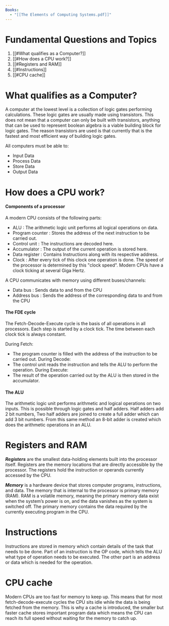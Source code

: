 ```yaml
---
Books:
  - "[[The Elements of Computing Systems.pdf]]"
---
```


# **Fundamental Questions and Topics**

1. [[#What qualifies as a Computer?]]
2. [[#How does a CPU work?]]
3. [[#Registers and RAM]]
4. [[#Instructions]]
5. [[#CPU cache]]
# What qualifies as a Computer?

A computer at the lowest level is a collection of logic gates performing calculations. These logic gates are usually made using transistors. This does not mean that a computer can only be built with transistors, anything that can be used to represent boolean algebra is a viable building block for logic gates. The reason transistors are used is that currently that is the fastest and most efficient way of building logic gates.  

All computers must be able to:
- Input Data
- Process Data
- Store Data
- Output Data

# How does a CPU work?

#### Components of a processor

A modern CPU consists of the following parts:
- ALU : The arithmetic logic unit performs all logical operations on data.
- Program counter : Stores the address of the next instruction to be carried out.
- Control unit : The instructions are decoded here.
- Accumulator : The output of the current operation is stored here.
- Data register : Contains Instructions along with its respective address.
- Clock : After every tick of this clock one operation is done. The speed of the processor is determined by this "clock speed". Modern CPUs have a clock ticking at several Giga Hertz. 

A CPU communicates with memory using different buses/channels:
- Data bus : Sends data to and from the CPU
- Address bus : Sends the address of the corresponding data to and from the CPU
#### The FDE cycle

The Fetch-Decode-Execute cycle is the basis of all operations in all processors. Each step is started by a clock tick. The time between each clock tick is always constant. 

During Fetch:
- The program counter is filled with the address of the instruction to be carried out.
During Decode:
- The control unit reads the instruction and tells the ALU to perform the operation.
During Execute:
- The result of the operation carried out by the ALU is then stored in the accumulator.

#### The ALU

The arithmetic logic unit performs arithmetic and logical operations on two inputs. This is possible through logic gates and half adders. Half adders add 2 bit numbers, Two half adders are joined to create a full adder which can add 3 bit numbers. From this same method an 8-bit adder is created which does the arithmetic operations in an ALU.

# Registers and RAM

**_Registers_** are the smallest data-holding elements built into the processor itself. Registers are the memory locations that are directly accessible by the processor. The registers hold the instruction or operands currently accessed by the CPU.

**_Memory_** is a hardware device that stores computer programs, instructions, and data. The memory that is internal to the processor is primary memory (RAM). RAM is a volatile memory, meaning the primary memory data exist when the system’s power is on, and the data vanishes as the system is switched off. The primary memory contains the data required by the currently executing program in the CPU. 

# Instructions

Instructions are stored in memory which contain details of the task that needs to be done. Part of an instruction is the OP code, which tells the ALU what type of operation needs to be executed. The other part is an address or data which is needed for the operation.

# CPU cache

Modern CPUs are too fast for memory to keep up. This means that for most fetch-decode-execute cycles the CPU sits idle while the data is being fetched from the memory. This is why a cache is introduced, the smaller but faster cache stores important program data which means the CPU can reach its full speed without waiting for the memory to catch up.

